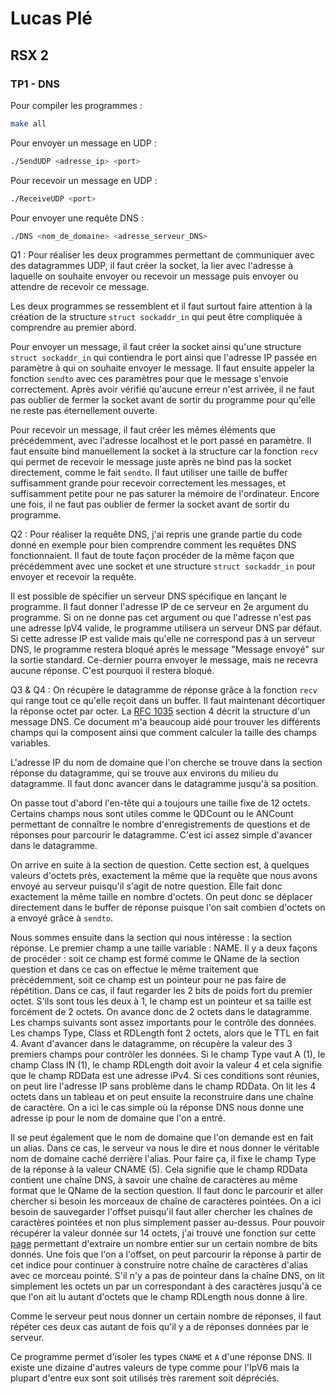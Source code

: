 # Lucas Plé

## RSX 2

### TP1 - DNS

Pour compiler les programmes :
```bash
make all
```

Pour envoyer un message en UDP :
```bash
./SendUDP <adresse_ip> <port>
```

Pour recevoir un message en UDP :
```bash
./ReceiveUDP <port>
```

Pour envoyer une requête DNS :
```bash
./DNS <nom_de_domaine> <adresse_serveur_DNS>
```

Q1 : Pour réaliser les deux programmes permettant de communiquer avec des datagrammes UDP, il faut créer la socket, la lier avec l'adresse à laquelle on souhaite envoyer ou recevoir un message puis envoyer ou attendre de recevoir ce message.

Les deux programmes se ressemblent et il faut surtout faire attention à la création de la structure `struct sockaddr_in` qui peut être compliquée à comprendre au premier abord. 

Pour envoyer un message, il faut créer la socket ainsi qu'une structure `struct sockaddr_in` qui contiendra le port ainsi que l'adresse IP passée en paramètre à qui on souhaite envoyer le message. Il faut ensuite appeler la fonction `sendto` avec ces paramètres pour que le message s'envoie correctement. Après avoir vérifié qu'aucune erreur n'est arrivée, il ne faut pas oublier de fermer la socket avant de sortir du programme pour qu'elle ne reste pas éternellement ouverte.

Pour recevoir un message, il faut créer les mêmes éléments que précédemment, avec l'adresse localhost et le port passé en paramètre. Il faut ensuite bind manuellement la socket à la structure car la fonction `recv` qui permet de recevoir le message juste après ne bind pas la socket directement, comme le fait `sendto`. Il faut utiliser une taille de buffer suffisamment grande pour recevoir correctement les messages, et suffisamment petite pour ne pas saturer la mémoire de l'ordinateur. Encore une fois, il ne faut pas oublier de fermer la socket avant de sortir du programme.

Q2 : Pour réaliser la requête DNS, j'ai repris une grande partie du code donné en exemple pour bien comprendre comment les requêtes DNS fonctionnaient. Il faut de toute façon procéder de la même façon que précédemment avec une socket et une structure `struct sockaddr_in` pour envoyer et recevoir la requête.

Il est possible de spécifier un serveur DNS spécifique en lançant le programme. Il faut donner l'adresse IP de ce serveur en 2e argument du programme. Si on ne donne pas cet argument ou que l'adresse n'est pas une adresse IpV4 valide, le programme utilisera un serveur DNS par défaut. Si cette adresse IP est valide mais qu'elle ne correspond pas à un serveur DNS, le programme restera bloqué après le message "Message envoyé" sur la sortie standard. Ce-dernier pourra envoyer le message, mais ne recevra aucune réponse. C'est pourquoi il restera bloqué.

Q3 & Q4 : On récupère le datagramme de réponse grâce à la fonction `recv` qui range tout ce qu'elle reçoit dans un buffer. Il faut maintenant décortiquer la réponse octet par octer. La [RFC 1035](https://www.ietf.org/rfc/rfc1035.txt) section 4 décrit la structure d'un message DNS. Ce document m'a beaucoup aidé pour trouver les différents champs qui la composent ainsi que comment calculer la taille des champs variables.

L'adresse IP du nom de domaine que l'on cherche se trouve dans la section réponse du datagramme, qui se trouve aux environs du milieu du datagramme. Il faut donc avancer dans le datagramme jusqu'à sa position. 

On passe tout d'abord l'en-tête qui a toujours une taille fixe de 12 octets. Certains champs nous sont utiles comme le QDCount ou le ANCount permettant de connaître le nombre d'enregistrements de questions et de réponses pour parcourir le datagramme. C'est ici assez simple d'avancer dans le datagramme.

On arrive en suite à la section de question. Cette section est, à quelques valeurs d'octets près, exactement la même que la requête que nous avons envoyé au serveur puisqu'il s'agit de notre question. Elle fait donc exactement la même taille en nombre d'octets. On peut donc se déplacer directement dans le buffer de réponse puisque l'on sait combien d'octets on a envoyé grâce à `sendto`.

Nous sommes ensuite dans la section qui nous intéresse : la section réponse. Le premier champ a une taille variable : NAME. Il y a deux façons de procéder : soit ce champ est formé comme le QName de la section question et dans ce cas on effectue le même traitement que précédemment, soit ce champ est un pointeur pour ne pas faire de répétition. Dans ce cas, il faut regarder les 2 bits de poids fort du premier octet. S'ils sont tous les deux à 1, le champ est un pointeur et sa taille est forcément de 2 octets. On avance donc de 2 octets dans le datagramme. Les champs suivants sont assez importants pour le contrôle des données. Les champs Type, Class et RDLength font 2 octets, alors que le TTL en fait 4. Avant d'avancer dans le datagramme, on récupère la valeur des 3 premiers champs pour contrôler les données. Si le champ Type vaut A (1), le champ Class IN (1), le champ RDLength doit avoir la valeur 4 et cela signifie que le champ RDData est une adresse iPv4. Si ces conditions sont réunies, on peut lire l'adresse IP sans problème dans le champ RDData. On lit les 4 octets dans un tableau et on peut ensuite la reconstruire dans une chaîne de caractère. On a ici le cas simple où la réponse DNS nous donne une adresse ip pour le nom de domaine que l'on a entré.

Il se peut également que le nom de domaine que l'on demande est en fait un alias. Dans ce cas, le serveur va nous le dire et nous donner le véritable nom de domaine caché derrière l'alias. Pour faire ça, il fixe le champ Type de la réponse à la valeur CNAME (5). Cela signifie que le champ RDData contient une chaîne DNS, à savoir une chaîne de caractères au même format que le QName de la section question. Il faut donc le parcourir et aller chercher si besoin les morceaux de chaîne de caractères pointées. On a ici besoin de sauvegarder l'offset puisqu'il faut aller chercher les chaînes de caractères pointées et non plus simplement passer au-dessus. Pour pouvoir récupérer la valeur donnée sur 14 octets, j'ai trouvé une fonction sur cette [page](https://www.geeksforgeeks.org/extract-k-bits-given-position-number/) permettant d'extraire un nombre entier sur un certain nombre de bits donnés. Une fois que l'on a l'offset, on peut parcourir la réponse à partir de cet indice pour continuer à construire notre chaîne de caractères d'alias avec ce morceau pointé. S'il n'y a pas de pointeur dans la chaîne DNS, on lit simplement les octets un par un correspondant à des caractères jusqu'à ce que l'on ait lu autant d'octets que le champ RDLength nous donne à lire.

Comme le serveur peut nous donner un certain nombre de réponses, il faut répéter ces deux cas autant de fois qu'il y a de réponses données par le serveur.

Ce programme permet d'isoler les types `CNAME` et `A` d'une réponse DNS. Il existe une dizaine d'autres valeurs de type comme pour l'IpV6 mais la plupart d'entre eux sont soit utilisés très rarement soit dépréciés.  
